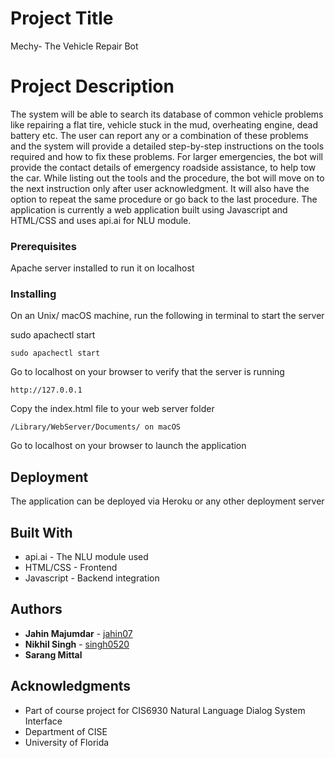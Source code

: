  # Project Title

Mechy- The Vehicle Repair Bot

# Project Description

The system will be able to search its database of common vehicle problems like repairing a flat tire, vehicle stuck in the mud, overheating engine, dead battery etc. The user can report any or a combination of these problems and the system will provide a detailed step-by-step instructions on the tools required and how to fix these problems. For larger emergencies, the bot will provide the contact details of emergency roadside assistance, to help tow the car. While listing out the tools and the procedure, the bot will move on to the next instruction only after user acknowledgment. It will also have the option to repeat the same procedure or go back to the last procedure. 
The application is currently a web application built using Javascript and HTML/CSS and uses api.ai for NLU module.

### Prerequisites

Apache server installed to run it on localhost


### Installing

On an Unix/ macOS machine, run the following in terminal to start the server

sudo apachectl start


```
sudo apachectl start
```

Go to localhost on your browser to verify that the server is running

```
http://127.0.0.1
```

Copy the index.html file to your web server folder

```
/Library/WebServer/Documents/ on macOS
```

Go to localhost on your browser to launch the application


## Deployment

The application can be deployed via Heroku or any other deployment server

## Built With

* api.ai - The NLU module used
* HTML/CSS - Frontend
* Javascript - Backend integration

## Authors

* **Jahin Majumdar** - [jahin07](https://github.com/jahin07)
* **Nikhil Singh** - [singh0520](https://github.com/singh0520)
* **Sarang Mittal**

## Acknowledgments

* Part of course project for CIS6930 Natural Language Dialog System Interface
* Department of CISE
* University of Florida

